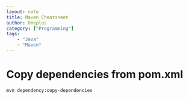 ```yaml
---
layout: note
title: Maven Cheatsheet
author: Oneplus
category: ["Programming"]
tags:
    - "Java"
    - "Maven"
---
```


# Copy dependencies from pom.xml

```
mvn dependency:copy-dependencies
```
